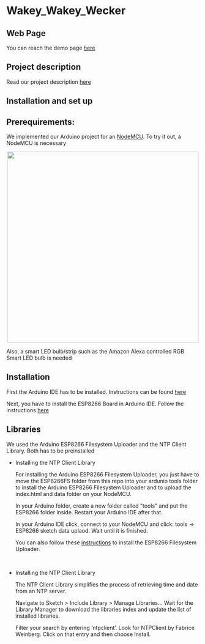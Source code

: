 # Wakey_Wakey_Wecker

## Web Page

You can reach the demo page [here]("https://mercyrion.github.io/Wakey_Wakey_Alarm/")

## Project description

Read our project description [here](https://github.com/Mercyrion/Wakey_Wakey_Alarm/tree/main/project%20description)

## Installation and set up

## Prerequirements:

We implemented our Arduino project for an [NodeMCU]("https://en.wikipedia.org/wiki/NodeMCU"). To try it out, a NodeMCU is necessary

<p align="center">
  <img src="https://github.com/Mercyrion/Wakey_Wakey_Alarm/assets/57272836/8ba3fa63-0773-434b-a4b5-20d02aff9405" width=500 />
</p>


Also, a smart LED bulb/strip such as the Amazon Alexa controlled RGB Smart LED bulb is needed


## Installation
 
First the Arduino IDE has to be installed. Instructions can be found [here]("https://support.arduino.cc/hc/en-us/articles/360019833020-Download-and-install-Arduino-IDE") 


Next, you have to install the ESP8266 Board in Arduino IDE. Follow the instructions [here]("https://randomnerdtutorials.com/how-to-install-esp8266-board-arduino-ide/")


## Libraries

We used  the Arduino ESP8266 Filesystem Uploader and the NTP Client Library. Both has to be preinstalled

* Installing the NTP Client Library
  
  For installing the Arduino ESP8266 Filesystem Uploader, you just have to move the ESP8266FS folder from this repo into your ardunio tools folder to install the Arduino ESP8266 Filesystem Uploader and    to upload the index.html and data folder on your NodeMCU.

  In your Arduino folder, create a new folder called "tools" and put the ESP8266 folder inside. Restart your Arduino IDE after that.

  In your Arduino IDE click, connect to your NodeMCU and click: tools -> ESP8266 sketch data uplaod. Wait until it is finished.

  You can also follow these [instructions]("https://randomnerdtutorials.com/install-esp8266-filesystem-uploader-arduino-ide/") to install the ESP8266 Filesystem Uploader.

</br>

* Installing the NTP Client Library

  The NTP Client Library simplifies the process of retrieving time and date from an NTP server. 

  Navigate to Sketch > Include Library > Manage Libraries… Wait for the Library Manager to download the libraries index and update the list of installed libraries.

  Filter your search by entering ‘ntpclient’. Look for NTPClient by Fabrice Weinberg. Click on that entry and then choose Install.




